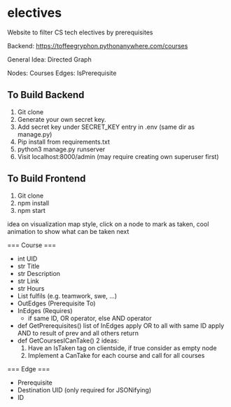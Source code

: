 # electives
Website to filter CS tech electives by prerequisites

Backend: https://toffeegryphon.pythonanywhere.com/courses

General Idea: Directed Graph

Nodes: Courses
Edges: IsPrerequisite

## To Build Backend
1. Git clone
2. Generate your own secret key.
3. Add secret key under SECRET\_KEY entry in .env (same dir as manage.py)
4. Pip install from requirements.txt
5. python3 manage.py runserver
6. Visit localhost:8000/admin (may require creating own superuser first)

## To Build Frontend
1. Git clone
2. npm install
3. npm start

idea on visualization
map style, click on a node to mark as taken, cool animation to show what can be taken next

=== Course ===
- int UID
- str Title
- str Description
- str Link
- str Hours
- List fulfils (e.g. teamwork, swe, ...)
- OutEdges (Prerequisite To)
- InEdges (Requires)
	- if same ID, OR operator, else AND operator
- def GetPrerequisites()
	list of InEdges
	apply OR to all with same ID
	apply AND to result of prev and all others
	return
- def GetCoursesICanTake() 2 ideas:
	1. Have an IsTaken tag on clientside, if true consider as empty node
	2. Implement a CanTake for each course and call for all courses

=== Edge ===
- Prerequisite
- Destination UID (only required for JSONifying)
- ID

